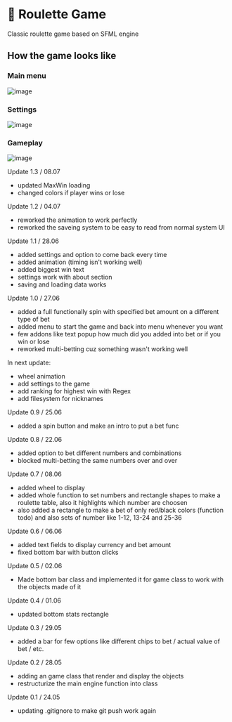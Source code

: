 # :game_die: Roulette Game 
Classic roulette game based on SFML engine 

## How the game looks like 

### Main menu
![image](https://github.com/rosarz/Roulette/assets/40793013/5c9791f9-d8b9-4574-b28e-b639053e5e5e)

### Settings
![image](https://github.com/rosarz/Roulette/assets/40793013/ec98e576-d5fa-43bd-9e3a-c2dec34a313d)

### Gameplay
![image](https://github.com/rosarz/Roulette/assets/40793013/1ee93744-493f-48d8-8c3e-129b268c8b69)


Update 1.3 / 08.07
+ updated MaxWin loading
+ changed colors if player wins or lose

Update 1.2 / 04.07
+ reworked the animation to work perfectly
+ reworked the saveing system to be easy to read from normal system UI

Update 1.1 / 28.06
+ added settings and option to come back every time 
+ added animation (timing isn't working well) 
+ added biggest win text 
+ settings work with about section 
+ saving and loading data works

Update 1.0 / 27.06
+ added a full functionally spin with specified bet amount on a different type of bet 
+ added menu to start the game and back into menu whenever you want 
+ few addons like text popup how much did you added into bet or if you win or lose 
+ reworked multi-betting cuz something wasn't working well

In next update: 
+ wheel animation 
+ add settings to the game 
+ add ranking for highest win with Regex
+ add filesystem for nicknames

Update 0.9 / 25.06
+ added a spin button and make an intro to put a bet func

Update 0.8 / 22.06
+ added option to bet different numbers and combinations
+ blocked multi-betting the same numbers over and over

Update 0.7 / 08.06 
+ added wheel to display 
+ added whole function to set numbers and rectangle shapes to make a roulette table, also it highlights which number are choosen 
+ also added a rectangle to make a bet of only red/black colors (function todo) and also sets of number like 1-12, 13-24 and 25-36

Update 0.6 / 06.06 
+ added text fields to display currency and bet amount 
+ fixed bottom bar with button clicks

Update 0.5 / 02.06
+ Made bottom bar class and implemented it for game class to work with the objects made of it 

Update 0.4 / 01.06
+ updated bottom stats rectangle

Update 0.3 / 29.05
+ added a bar for few options like different chips to bet / actual value of bet / etc. 

Update 0.2 / 28.05
+ adding an game class that render and display the objects 
+ restructurize the main engine function into class 

Update 0.1 / 24.05 
+ updating .gitignore to make git push work again
